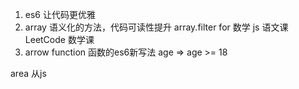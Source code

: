 1. es6 让代码更优雅
2. array 语义化的方法，代码可读性提升 array.filter
  for 数学
  js 语文课
  LeetCode 数学课
3. arrow function 函数的es6新写法
 age =>  age >= 18

 area 从js